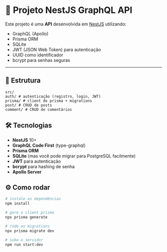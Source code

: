 # 🚀 Projeto NestJS GraphQL API

Este projeto é uma **API** desenvolvida em [NestJS](https://nestjs.com/) utilizando:

- GraphQL (Apollo)
- Prisma ORM
- SQLite
- JWT (JSON Web Token) para autenticação
- UUID como identificador
- bcrypt para senhas seguras

---

## 📁 Estrutura


```
src/
auth/ # autenticação (registro, login, JWT)
prisma/ # client do prisma + migrations
post/ # CRUD de posts
comment/ # CRUD de comentários
``` 


## 🛠 Tecnologias

- **NestJS** 10+
- **GraphQL Code First** (type-graphql)
- **Prisma ORM**
- **SQLite** (mas você pode migrar para PostgreSQL facilmente)
- **JWT** para autenticação
- **bcrypt** para hashing de senha
- **Apollo Server**

## ⚙️ Como rodar

```bash
# instale as dependências
npm install

# gere o client prisma
npx prisma generate

# rode as migrations
npx prisma migrate dev

# suba o servidor
npm run start:dev